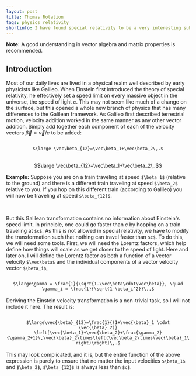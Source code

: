 ```yaml
---
layout: post
title: Thomas Rotation
tags: physics relativity
shortinfo: I have found special relativity to be a very interesting subject. One thing I had a hard time with was replacing my non-relativistic intuition. On a quest to fully understand relativistic dynamics, I came across a concept known as Thomas (or Wigner) rotation. This subject is very math intensive, but I will try to make it as accessible as possible.
---
```


<p class="note"><b>Note:</b> A good understanding in vector algebra and matrix properties is recommended.</p>

## Introduction

Most of our daily lives are lived in a physical realm well described by early physicists like Galileo. When Einstein first introduced the theory of special relativity, he effectively set a speed limit on every massive object in the universe, the speed of light $c$. This may not seem like much of a change on the surface, but this opened a whole new branch of physics that has many differences to the Galilean framework. As Galileo first described terrestrial motion, velocity addition worked in the same manner as any other vector addition. Simply add together each component of each of the velocity vectors $\vec\beta=\vec v/c$ to be added:

<center><code>
$\large \vec\beta_{12}=\vec\beta_1+\vec\beta_2\,.$
</code></center><br>

$$\large \vec\beta_{12}=\vec\beta_1+\vec\beta_2\,.$$

<p class="example"><b>Example:</b> Suppose you are on a train traveling at speed <code>$\beta_1$</code> (relative to the ground) and there is a different train traveling at speed <code>$\beta_2$</code> relative to you. If you hop on this different train (according to Galileo) you will now be traveling at speed <code>$\beta_{12}$</code>.</p><br>

But this Galilean transformation contains no information about Einstein's speed limit. In principle, one could go faster than $c$ by hopping on a train traveling at `$c$`. As this is not allowed in special relativity, we have to modify the transformation such that nothing can travel faster than `$c$`. To do this, we will need some tools. First, we will need the Lorentz factors, which help define how things will scale as we get closer to the speed of light. Here and later on, I will define the Lorentz factor as both a function of a vector velocity `$\vec\beta$` and the individual components of a vector velocity vector `$\beta_i$`,

<center style="margin-bottom:1rem"><code>
$\large\gamma = \frac{1}{\sqrt{1-\vec\beta\cdot\vec\beta}}, \quad \gamma_i = \frac{1}{\sqrt{1-\beta_i^2}}\,,$
</code></center>

Deriving the Einstein velocity transformation is a non-trivial task, so I will not include it here. The result is:

<center style="margin-bottom:1rem"><code>
$\large\vec{\beta}_{12}=\frac{1}{(1+\vec{\beta}_1 \cdot \vec{\beta}_2)}
\left[\vec{\beta_1}+\vec{\beta_2}+\frac{\gamma_2}{\gamma_2+1}\,\vec{\beta}_2\times\left(\vec\beta_2\times\vec{\beta}_1\right)\right]\,.$
</code></center>

This may look complicated, and it is, but the entire function of the above expression is purely to ensure that no matter the input velocities `$\beta_1$` and `$\beta_2$`, `$\beta_{12}$` is always less than `$c$`.
